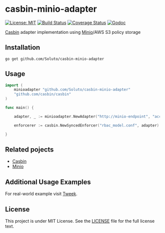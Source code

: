 # casbin-minio-adapter

[![License: MIT](https://img.shields.io/badge/License-MIT-yellow.svg)](https://opensource.org/licenses/MIT)
[![Build Status](https://travis-ci.org/Soluto/casbin-minio-adapter.svg?branch=master)](https://travis-ci.org/Soluto/casbin-minio-adapter)
[![Coverage Status](https://coveralls.io/repos/github/Soluto/casbin-minio-adapter/badge.svg?branch=master)](https://coveralls.io/github/Soluto/casbin-minio-adapter?branch=master)
[![Godoc](https://godoc.org/github.com/Soluto/casbin-minio-adapter?status.svg)](https://godoc.org/github.com/Soluto/casbin-minio-adapter)

[Casbin](https://github.com/casbin/casbin) adapter implementation using [Minio](https://github.com/minio/minio)/AWS S3 policy storage

## Installation

    go get github.com/Soluto/casbin-minio-adapter

## Usage

```go
import (
    minioadapter "github.com/Soluto/casbin-minio-adapter"
    "github.com/casbin/casbin"
)

func main() {

    adapter, _ := minioadapter.NewAdapter("http://minio-endpoint", "accessKey", "secretKey", false, "casbin-bucker", "policy.csv")

    enforcerer := casbin.NewSyncedEnforcer("rbac_model.conf", adapter)

}
```

## Related pojects

- [Casbin](https://github.com/casbin/casbin)
- [Minio](https://github.com/minio/minio)

## Additional Usage Examples

For real-world example visit [Tweek](https://github.com/Soluto/tweek).

## License

This project is under MIT License. See the [LICENSE](LICENSE) file for the full license text.